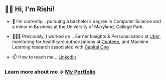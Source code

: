 ## 👋🏻 Hi, I'm Rishi!

- 🔭 I’m currently... pursuing a bachelor’s degree in Computer Science and a minor in Business at the University of Maryland, College Park.

- 👨🏽‍💻 Previously, I worked on... Earner Insights & Personalization at [Uber](https://www.uber.com), monitoring for healthcare authorizations at [Centene](https://www.centene.com), and Machine Learning research associated with [Capital One](https://www.capitalone.com)

- 📫 How to reach me... [LinkedIn](https://www.linkedin.com/in/rghosh24)

### Learn more about me -> [My Portfolio](https://rishirajghosh.github.io)
